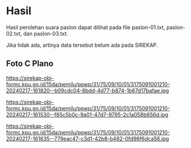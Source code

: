 # Hasil

Hasil perolehan suara paslon dapat dilihat pada file paslon-01.txt, paslon-02.txt, dan paslon-03.txt.

Jika tidak ada, artinya data tersebut belum ada pada SIREKAP.

## Foto C Plano

https://sirekap-obj-formc.kpu.go.id/15da/pemilu/ppwp/31/75/09/10/01/3175091001210-20240217-161820--b09cdc04-8bdd-4d77-b874-1b67d17bafae.jpg

https://sirekap-obj-formc.kpu.go.id/15da/pemilu/ppwp/31/75/09/10/01/3175091001210-20240217-161530--f85c5b0c-9a01-47d7-9795-2c1a058b656d.jpg

https://sirekap-obj-formc.kpu.go.id/15da/pemilu/ppwp/31/75/09/10/01/3175091001210-20240217-161635--779eac47-c3d1-42b8-b482-0fd96f6dca56.jpg
